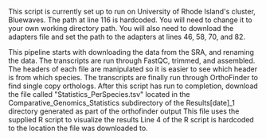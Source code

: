 This script is currently set up to run on University of Rhode Island's cluster, Bluewaves. 
The path at line 116 is hardcoded. You will need to change it to your own working directory path. 
You will also need to download the adapters file and set the path to the adapters at lines 46, 58, 70, and 82.

This pipeline starts with downloading the data from the SRA, and renaming the data. 
The transcripts are run through FastQC, trimmed, and assembled.
The headers of each file are manipulated so it is easier to see which header is from which species. 
The transcripts are finally run through OrthoFinder to find single copy orthologs.
After this script has run to completion, download the file called "Statistics_PerSpecies.tsv" located in the Comparative_Genomics_Statistics subdirectory of the Results[date]_1 directory generated as part of the orthofinder output
This file uses the supplied R script to visualize the results
Line 4 of the R script is hardcoded to the location the file was downloaded to. 

